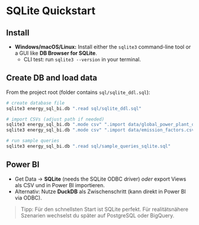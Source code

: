 # SQLite Quickstart

## Install
- **Windows/macOS/Linux:** Install either the `sqlite3` command-line tool or a GUI like **DB Browser for SQLite**.
  - CLI test: run `sqlite3 --version` in your terminal.

## Create DB and load data
From the project root (folder contains `sql/sqlite_ddl.sql`):

```bash
# create database file
sqlite3 energy_sql_bi.db ".read sql/sqlite_ddl.sql"

# import CSVs (adjust path if needed)
sqlite3 energy_sql_bi.db ".mode csv" ".import data/global_power_plant_database.csv power_plants"
sqlite3 energy_sql_bi.db ".mode csv" ".import data/emission_factors.csv emission_factors"

# run sample queries
sqlite3 energy_sql_bi.db ".read sql/sample_queries_sqlite.sql"
```

## Power BI
- Get Data → **SQLite** (needs the SQLite ODBC driver) *oder* export Views als CSV und in Power BI importieren.
- Alternativ: Nutze **DuckDB** als Zwischenschritt (kann direkt in Power BI via ODBC).

> Tipp: Für den schnellsten Start ist SQLite perfekt. Für realitätsnähere Szenarien wechselst du später auf PostgreSQL oder BigQuery.